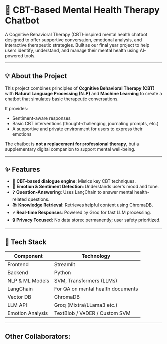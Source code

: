 # 🧠 CBT-Based Mental Health Therapy Chatbot

A Cognitive Behavioral Therapy (CBT)-inspired mental health chatbot designed to offer supportive conversation, emotional analysis, and interactive therapeutic strategies. Built as our final year project to help users identify, understand, and manage their mental health using AI-powered tools.

---


## 💡 About the Project

This project combines principles of **Cognitive Behavioral Therapy (CBT)** with **Natural Language Processing (NLP)** and **Machine Learning** to create a chatbot that simulates basic therapeutic conversations.

It provides:
- Sentiment-aware responses
- Basic CBT interventions (thought-challenging, journaling prompts, etc.)
- A supportive and private environment for users to express their emotions

The chatbot is **not a replacement for professional therapy**, but a supplementary digital companion to support mental well-being.

---

## ✨ Features

- 🧠 **CBT-based dialogue engine**: Mimics key CBT techniques.
- 💬 **Emotion & Sentiment Detection**: Understands user's mood and tone.
- ❓ **Question-Answering**: Uses LangChain to answer mental health-related questions.
- 📚 **Knowledge Retrieval**: Retrieves helpful content using ChromaDB.
- ⚡ **Real-time Responses**: Powered by Groq for fast LLM processing.
- 🔒 **Privacy Focused**: No data stored permanently; user safety prioritized.

---

## 🔧 Tech Stack

| Component            | Technology                         |
|---------------------|-------------------------------------|
| Frontend            | Streamlit                           |
| Backend             | Python                              |
| NLP & ML Models     | SVM, Transformers (LLMs)            |
| LangChain           | For QA on mental health documents   |
| Vector DB           | ChromaDB                            |
| LLM API             | Groq (Mixtral/LLama3 etc.)          |
| Emotion Analysis    | TextBlob / VADER / Custom SVM       |

---

## Other Collaborators:


